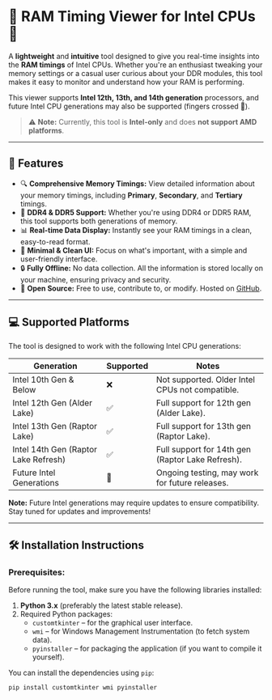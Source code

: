 # 🧠 RAM Timing Viewer for Intel CPUs 🧠

A **lightweight** and **intuitive** tool designed to give you real-time insights into the **RAM timings** of Intel CPUs. Whether you're an enthusiast tweaking your memory settings or a casual user curious about your DDR modules, this tool makes it easy to monitor and understand how your RAM is performing.

This viewer supports **Intel 12th, 13th, and 14th generation** processors, and future Intel CPU generations may also be supported (fingers crossed 🤞).

> ⚠️ **Note:** Currently, this tool is **Intel-only** and does **not support AMD platforms**.

---

## 🚀 Features

- 🔍 **Comprehensive Memory Timings:** View detailed information about your memory timings, including **Primary**, **Secondary**, and **Tertiary** timings.
- 💾 **DDR4 & DDR5 Support:** Whether you're using DDR4 or DDR5 RAM, this tool supports both generations of memory.
- 📊 **Real-time Data Display:** Instantly see your RAM timings in a clean, easy-to-read format.
- 🧩 **Minimal & Clean UI:** Focus on what's important, with a simple and user-friendly interface.
- 🔒 **Fully Offline:** No data collection. All the information is stored locally on your machine, ensuring privacy and security.
- 📁 **Open Source:** Free to use, contribute to, or modify. Hosted on [GitHub](link-to-repo).

---

## 💻 Supported Platforms

The tool is designed to work with the following Intel CPU generations:

| Generation          | Supported  | Notes                                  |
|---------------------|------------|----------------------------------------|
| Intel 10th Gen & Below | ❌         | Not supported. Older Intel CPUs not compatible. |
| Intel 12th Gen (Alder Lake) | ✅       | Full support for 12th gen (Alder Lake). |
| Intel 13th Gen (Raptor Lake) | ✅       | Full support for 13th gen (Raptor Lake). |
| Intel 14th Gen (Raptor Lake Refresh) | ✅ | Full support for 14th gen (Raptor Lake Refresh). |
| Future Intel Generations | 🚧        | Ongoing testing, may work for future releases. |

**Note:** Future Intel generations may require updates to ensure compatibility. Stay tuned for updates and improvements!

---

## 🛠️ Installation Instructions

### Prerequisites:

Before running the tool, make sure you have the following libraries installed:

1. **Python 3.x** (preferably the latest stable release).
2. Required Python packages:
   - `customtkinter` – for the graphical user interface.
   - `wmi` – for Windows Management Instrumentation (to fetch system data).
   - `pyinstaller` – for packaging the application (if you want to compile it yourself).

You can install the dependencies using `pip`:

```bash
pip install customtkinter wmi pyinstaller
